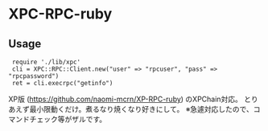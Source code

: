 XPC-RPC-ruby
=====================

Usage
--------------------
```
 require './lib/xpc'
 cli = XPC::RPC::Client.new("user" => "rpcuser", "pass" => "rpcpassword")
 ret = cli.execrpc("getinfo")
```

XP版 (https://github.com/naomi-mcrn/XP-RPC-ruby) のXPChain対応。
とりあえず最小限動くだけ。煮るなり焼くなり好きにして。
※急遽対応したので、コマンドチェック等がザルです。